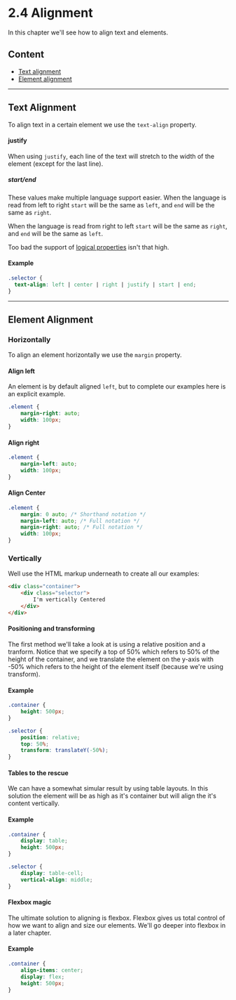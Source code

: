 # 2.4 Alignment

In this chapter we'll see how to align text and elements.

## Content

- [Text alignment](#text-alignment)
- [Element alignment](#element-alignment)

---

## Text Alignment

To align text in a certain element we use the `text-align` property.

#### justify

When using `justify`, each line of the text will stretch to the width of the element (except for the last line).

##### start/end

These values make multiple language support easier. When the language is read from left to right `start` will be the
same as `left`, and `end` will be the same as `right`.

When the language is read from right to left `start` will be the same as `right`, and `end` will be the same as `left`.

Too bad the support of [logical properties](http://caniuse.com/#search=logical) isn't that high.

#### Example

```css
.selector {
  text-align: left | center | right | justify | start | end;
}
```

---

## Element Alignment

### Horizontally

To align an element horizontally we use the `margin` property.

#### Align left

An element is by default aligned `left`, but to complete our examples here is an explicit example.

```css
.element {
    margin-right: auto;
    width: 100px;
}
```

#### Align right

```css
.element {
    margin-left: auto;
    width: 100px;
}
```

#### Align Center

```css
.element {
    margin: 0 auto; /* Shorthand notation */
    margin-left: auto; /* Full notation */
    margin-right: auto; /* Full notation */
    width: 100px;
}
```

### Vertically

Well use the HTML markup underneath to create all our examples:

```html
<div class="container">
    <div class="selector">
        I'm vertically Centered
    </div>
</div>
```

#### Positioning and transforming

The first method we'll take a look at is using a relative position and a tranform. Notice that we specify a top of 50%
which refers to 50% of the height of the container, and we translate the element on the y-axis with -50% which refers to
the height of the element itself (because we're using transform).

#### Example

```css
.container {
    height: 500px;
}

.selector {
    position: relative;
    top: 50%;
    transform: translateY(-50%);
}
```

#### Tables to the rescue

We can have a somewhat simular result by using table layouts. In this solution the element will be as high as it's
container but will align the it's content vertically.

#### Example

```css
.container {
    display: table;
    height: 500px;
}

.selector {
    display: table-cell;
    vertical-align: middle;
}
```

#### Flexbox magic

The ultimate solution to aligning is flexbox. Flexbox gives us total control of how we want to align and size our elements.
We'll go deeper into flexbox in a later chapter.

#### Example

```css
.container {
    align-items: center;
    display: flex;
    height: 500px;
}
```

